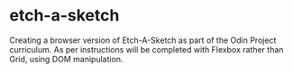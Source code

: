 # etch-a-sketch

Creating a browser version of Etch-A-Sketch as part of the Odin Project curriculum. 
As per instructions will be completed with Flexbox rather than Grid, using DOM manipulation. 

